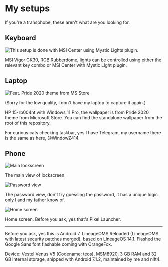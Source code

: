 # My setups

If you're a transphobe, these aren't what are you looking for.

## Keyboard

![This setup is done with MSI Center using Mystic Lights plugin.](https://raw.github.com/windowz414/random_vendor_beru_fileshares/master/IMG_20211011_092918.jpg)

MSI Vigor GK30, RGB Rubberdome, lights can be controlled using either
the relevant key combo or MSI Center with Mystic Light plugin.

## Laptop

![Feat. Pride 2020 theme from MS Store](https://raw.github.com/windowz414/random_vendor_beru_fileshares/master/IMG_20220128_171456_542.jpg)

(Sorry for the low quality, I don't have my laptop to capture it
again.)

HP 15-rb004nt with Windows 11 Pro, the wallpaper is from Pride 2020
theme from Microsoft Store. You can find the standalone wallpaper
from the root of this repository.

For curious cats checking taskbar, yes I have Telegram, my username
there is the same as here, @WindowZ414.

## Phone

![Main lockscreen](https://raw.github.com/windowz414/random_vendor_beru_fileshares/master/Screenshot_20220110-020356.png)

The main view of lockscreen.

![Password view](https://raw.github.com/windowz414/random_vendor_beru_fileshares/master/Screenshot_20220110-020402.png)

The password view, don't try guessing the password, it has a unique
logic only I and my father know of.

![Home screen](https://raw.github.com/windowz414/random_vendor_beru_fileshares/master/Screenshot_20220110-020412.png)

Home screen. Before you ask, yes that's Pixel Launcher.

-----

Before you ask, yes this is Android 7.
LineageOMS Reloaded (LineageOMS with latest security patches merged),
based on LineageOS 14.1. Flashed the Google Sans font flashable coming
with OrangeFox.

Device: Vestel Venus V5 (Codename: teos), MSM8920, 3 GB RAM and 32 GB
internal storage, shipped with Android 7.1.2, maintained by me and
nift4.
